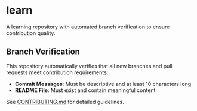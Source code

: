 # learn

A learning repository with automated branch verification to ensure contribution quality.

## Branch Verification

This repository automatically verifies that all new branches and pull requests meet contribution requirements:

- **Commit Messages**: Must be descriptive and at least 10 characters long
- **README File**: Must exist and contain meaningful content

See [CONTRIBUTING.md](CONTRIBUTING.md) for detailed guidelines.
